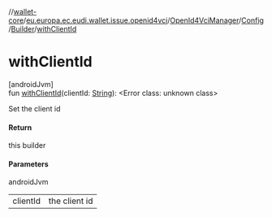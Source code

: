 //[wallet-core](../../../../../index.md)/[eu.europa.ec.eudi.wallet.issue.openid4vci](../../../index.md)/[OpenId4VciManager](../../index.md)/[Config](../index.md)/[Builder](index.md)/[withClientId](with-client-id.md)

# withClientId

[androidJvm]\
fun [withClientId](with-client-id.md)(clientId: [String](https://kotlinlang.org/api/latest/jvm/stdlib/kotlin-stdlib/kotlin/-string/index.html)): &lt;Error class: unknown class&gt;

Set the client id

#### Return

this builder

#### Parameters

androidJvm

| | |
|---|---|
| clientId | the client id |
